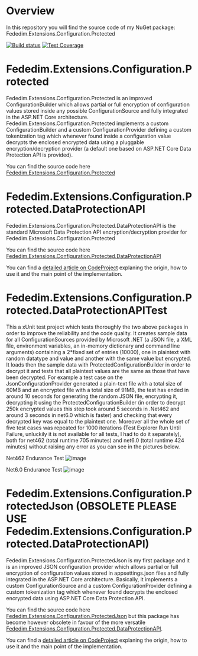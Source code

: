 # Overview

In this repository you will find the source code of my NuGet package: Fededim.Extensions.Configuration.Protected

[![Build status](https://github.com/fededim/Fededim.Extensions.Configuration.Protected/actions/workflows/dotnet.yml/badge.svg)](https://github.com/fededim/Fededim.Extensions.Configuration.Protected/actions/workflows/dotnet.yml?query=branch%3Amaster)
[![Test Coverage](https://raw.githubusercontent.com/fededim/Fededim.Extensions.Configuration.Protected/master/misc/last_build_artifacts/badge_combined.svg)](https://htmlpreview.github.io/?https://raw.githubusercontent.com/fededim/Fededim.Extensions.Configuration.Protected/master/misc/last_build_artifacts/index.html)


# Fededim.Extensions.Configuration.Protected

Fededim.Extensions.Configuration.Protected is an improved ConfigurationBuilder which allows partial or full encryption of configuration values stored inside any possible ConfigurationSource and fully integrated in the ASP.NET Core architecture. Fededim.Extensions.Configuration.Protected implements a custom ConfigurationBuilder and a custom ConfigurationProvider defining a custom tokenization tag which whenever found inside a configuration value decrypts the enclosed encrypted data using a pluggable encryption/decryption provider (a default one based on ASP.NET Core Data Protection API is provided).

You can find the source code here [Fededim.Extensions.Configuration.Protected](https://github.com/fededim/Fededim.Extensions.Configuration.Protected/tree/master/Fededim.Extensions.Configuration.Protected)


# Fededim.Extensions.Configuration.Protected.DataProtectionAPI

Fededim.Extensions.Configuration.Protected.DataProtectionAPI is the standard Microsoft Data Protection API encryption/decryption provider for Fededim.Extensions.Configuration.Protected

You can find the source code here [Fededim.Extensions.Configuration.Protected.DataProtectionAPI](https://github.com/fededim/Fededim.Extensions.Configuration.Protected/tree/master/Fededim.Extensions.Configuration.Protected.DataProtectionAPI)

You can find a [detailed article on CodeProject](https://www.codeproject.com/Articles/5374311/Fededim-Extensions-Configuration-Protected) explaning the origin, how to use it and the main point of the implementation.


# Fededim.Extensions.Configuration.Protected.DataProtectionAPITest
This a xUnit test project which tests thoroughly the two above packages in order to improve the reliability and the code quality. It creates sample data for all ConfigurationSources provided by Microsoft .NET (a JSON file, a XML file, environment variables, an in-memory dictionary and command line arguments) containing a 2\*fixed set of entries (10000), one in plaintext with random datatype and value and another with the same value but encrypted. It loads then the sample data with ProtectedConfigurationBuilder in order to decrypt it and tests that all plaintext values are the same as those that have been decrypted. For example a test case on the JsonConfigurationProvider generated a plain-text file with a total size of 60MB and an encrypted file with a total size of 91MB, the test has ended in around 10 seconds for generating the random JSON file, encrypting it, decrypting it using the ProtectedConfigurationBuilder (in order to decrypt 250k encrypted values this step took around 5 seconds in .Net462 and around 3 seconds in net6.0 which is faster) and checking that every decrypted key was equal to the plaintext one. Moreover all the whole set of five test cases was repeated for 1000 iterations (Test Explorer Run Until Failure, unluckily it is not available for all tests, I had to do it separately), both for net462 (total runtime 705 minutes) and net6.0 (total runtime 424 minutes) without raising any error as you can see in the pictures below.

Net462 Endurance Test
![image](https://github.com/user-attachments/assets/7675c2aa-b24f-4e09-8422-55f531e6ca30)

Net6.0 Endurance Test
![image](https://github.com/user-attachments/assets/fc73e3ef-e5e6-4b1c-a4bd-d1a2dbf30e10)


# Fededim.Extensions.Configuration.ProtectedJson (OBSOLETE PLEASE USE Fededim.Extensions.Configuration.Protected.DataProtectionAPI)

Fededim.Extensions.Configuration.ProtectedJson is my first package and it is an improved JSON configuration provider which allows partial or full encryption of configuration values stored in appsettings.json files and fully integrated in the ASP.NET Core architecture. Basically, it implements a custom ConfigurationSource and a custom ConfigurationProvider defining a custom tokenization tag which whenever found decrypts the enclosed encrypted data using ASP.NET Core Data Protection API.

You can find the source code here [Fededim.Extensions.Configuration.ProtectedJson](https://github.com/fededim/Fededim.Extensions.Configuration.Protected/tree/master/Fededim.Extensions.Configuration.ProtectedJson) but this package has
become however obsolete in favour of the more versatile [Fededim.Extensions.Configuration.Protected.DataProtectionAPI](https://github.com/fededim/Fededim.Extensions.Configuration.Protected/tree/master/Fededim.Extensions.Configuration.Protected.DataProtectionAPI).

You can find a [detailed article on CodeProject](https://www.codeproject.com/Articles/5372873/ProtectedJson-Integrating-ASP-NET-Core-Configurati) explaning the origin, how to use it and the main point of the implementation.
